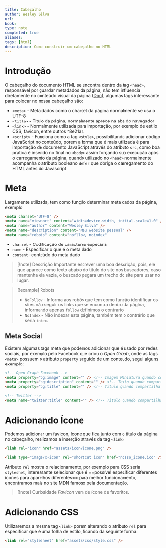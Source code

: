 ```yaml
---
title: Cabeçalho
author: Wesley Silva
url:
book:
type: note
completed: true
aliases:
tags: [html]
description: Como construir um cabeçalho no HTML
---
```

# Introdução
O cabeçalho do documento HTML se encontra dentro da tag `<head>`, responsável por guardar metadados da página, não tem influencia diretamente no conteúdo visual da página ([Doc](https://developer.mozilla.org/pt-BR/docs/Web/HTML/Element/head)), algumas tags interessante para colocar no nossa cabeçalho são:
- `<meta>` - Meta dados como o charset da página normalmente se usa o UTF-8
- `<title>` - Titulo da página, normalmente aprece na aba do navegador
- `<link>` - Normalmente utilizada para importação, por exemplo de estilo CSS, favicon, entre outros ^8e21a4
- `<script>` - Funciona como a tag `<style>`, possibilitando adicionar código JavaScript no conteúdo, porem a forma que é mais utilizada é para importação de documento JavaScript através do atributo `src`, como boa pratica é inserido no final no `<body>` assim forçando sua execução após o carregamento da página, quando utilizado no `<head>` normalmente acompanha o atributo booleano `defer` que obriga o carregamento do HTML antes do Javascript 

# Meta
Largamente utilizada, tem como função determinar meta dados da página, exemplo
```html
<meta charset="UTF-8" />
<meta name="viewport" content="width=device-width, initial-scale=1.0" />
<meta name="author" content="Wesley Silva" />
<meta name="description" content="Meu website pessoal" />
<meta name="robots" content="nofllow, noindex"
```
- `charset` - Codificação de caracteres especiais
- `name` - Especificar o que é o meta dado
- `content`- conteúdo do meta dado

>[!note] Descrição
>Importante escrever uma boa descrição, pois, ele que aparece como texto abaixo do titulo do site nos buscadores, caso mantenha ela vazia, o buscado pegara um trecho do site para usar no lugar.

>[!example] Robots
>- `NoFollow` - Informa aos robôs que tem como função identificar os sites não seguir os links que se encontra dentro da página, informando apenas `follow` definimos o contrario.
>- `NoIndex` - Não indexar esta página, também tem o contrário que seria `index`.

## Meta Social
Existem algumas tags meta que podemos adicionar que é usado por redes sociais, por exemplo pelo Facebook que criou o *Open Graph*, onde as tags `<meta>` possuem o atributo `property` seguido de um conteudo, segui alguns exemplo:
```html
<!-- Open Graph Facebook -->
<meta property="og:image" content="" /> <!-- Imagem Miniatura quando compartilha link -->
<meta property="og:description" content="" /> <!-- Texto quando compartilha link -->
<meta property="og:title" content="" /> <!-- Titulo quando compartilha link -->

<!-- Twitter -->
<meta name="twitter:title" content="" /> <!-- Titulo quando compartilha link -->k
```

# Adicionando Ícone
Podemos  adicionar um favicon, ícone que fica junto com o titulo da página no cabeçalho, realizamos a inserção através da tag `<link>`
```html
<link rel="icon" href="assets/icon/icone.png" />

<link type="image/x-icon" rel="shortcut icon" href="nosso_icone.ico" />
```
Atributo `rel` mostra o relacionamento, por exemplo para CSS seria `styleshet`, interessante selecionar que é ==possível especificar diferentes ícones para aparelhos diferentes== para melhor funcionamento, encontramos mais no site MDN famoso pela documentação.

>[!note] Curiosidade
>*Favicon* vem de ícone de favoritos.

# Adicionando CSS
Utilizaremos a mesma tag `<link>` porem alterando o atributo `rel` para especificar que é uma folha de estilo, ficando da seguinte forma:
```html
<link rel="stylesheet" href="assets/css/style.css" />
```